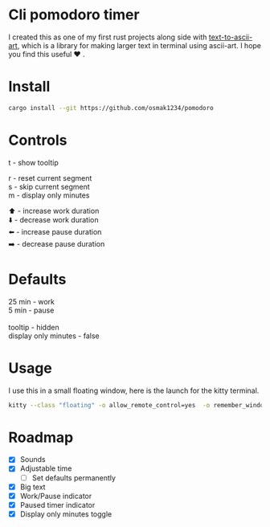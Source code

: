 # Cli pomodoro timer

I created this as one of my first rust projects along side with [text-to-ascii-art](https://crates.io/crates/text-to-ascii-art), which is a library for
making larger text in terminal using ascii-art. I hope you find this useful ❤️ .

# Install

```bash
cargo install --git https://github.com/osmak1234/pomodoro
```

# Controls

t - show tooltip

r - reset current segment <br>
s - skip current segment<br>
m - display only minutes

⬆️ - increase work duration<br>
⬇️ - decrease work duration<br>
⬅️ - increase pause duration<br>
➡️ - decrease pause duration<br>

# Defaults

25 min - work <br>
5 min - pause <br>
<br>
tooltip - hidden <br>
display only minutes - false

# Usage

I use this in a small floating window, here is the launch for the kitty terminal.

```bash
kitty --class "floating" -o allow_remote_control=yes  -o remember_window_size=nom  -o initial_window_width=500 -o initial_window_height=350 pomo
```

# Roadmap

- [x] Sounds
- [x] Adjustable time
  - [ ] Set defaults permanently
- [x] Big text
- [x] Work/Pause indicator
- [x] Paused timer indicator
- [x] Display only minutes toggle
